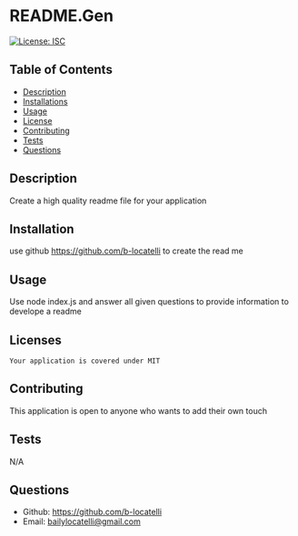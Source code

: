 # README.Gen

  [![License: ISC](https://img.shields.io/badge/License-MIT-blue.svg)](https://opensource.org/licenses/MIT)
  
  ## Table of Contents
  * [Description](#description)
  * [Installations](#installation)
  * [Usage](#usage)
  * [License](#license)
  * [Contributing](#contributing)
  * [Tests](#tests)
  * [Questions](#questions)

  ## Description
  Create a high quality readme file for your application

  ## Installation
  use github https://github.com/b-locatelli to create the read me

  ## Usage
  Use node index.js and answer all given questions to provide information to develope a readme

  ## Licenses
    Your application is covered under MIT

  ## Contributing
  This application is open to anyone who wants to add their own touch

  ## Tests
  N/A

  ## Questions
  * Github: https://github.com/b-locatelli
  * Email: bailylocatelli@gmail.com
